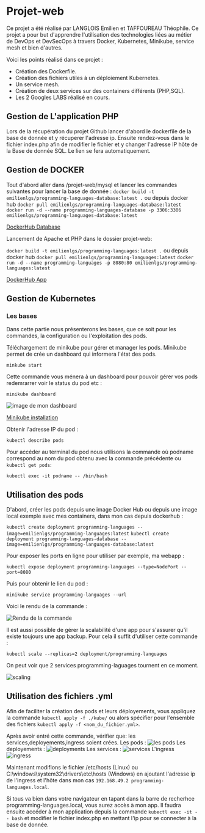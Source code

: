 # Projet-web

Ce projet a été réalisé par LANGLOIS Emilien et TAFFOUREAU Théophile. Ce projet a pour but d'apprendre l'utilisation des technologies liées au métier de DevOps et DevSecOps à travers Docker, Kubernetes, Minikube, service mesh et bien d'autres.

Voici les points réalisé dans ce projet :

* Création des Dockerfile.
* Création des fichiers utiles à un déploiement Kubernetes.
* Un service mesh.
* Création de deux services sur des containers différents (PHP,SQL).
* Les 2 Googles LABS réalisé en cours.

## Gestion de L'application PHP

Lors de la récupération du projet Github lancer d'abord le dockerfile de la base de donnée et y récuperer l'adresse ip. Ensuite rendez-vous dans le fichier index.php afin de modifier le fichier et y changer l'adresse IP hôte de la Base de donnée SQL. Le lien se fera automatiquement.

## Gestion de DOCKER

Tout d'abord aller dans /projet-web/mysql et lancer les commandes suivantes pour lancer la base de donnée :
```docker build -t emilienlgs/programming-languages-database:latest .``` ou depuis docker hub ```docker pull emilienlgs/programming-languages-database:latest```
```docker run -d --name programming-languages-database -p 3306:3306 emilienlgs/programming-languages-database:latest```

[DockerHub Database](https://hub.docker.com/repository/docker/emilienlgs/programming-languages-database/general)

Lancement de Apache et PHP dans le dossier projet-web:

```docker build -t emilienlgs/programming-languages:latest .``` ou depuis docker hub ```docker pull emilienlgs/programming-languages:latest```
```docker run -d --name programming-languages -p 8080:80 emilienlgs/programming-languages:latest```

[DockerHub App](https://hub.docker.com/repository/docker/emilienlgs/programming-languages/general)

## Gestion de Kubernetes

### Les bases

Dans cette partie nous présenterons les bases, que ce soit pour les commandes, la configuration ou l'exploitation des pods.

Téléchargement de minikube pour gérer et manager les pods. Minikube permet de crée un dashboard qui informera l'état des pods.

```minkube start```

Cette commande vous ménera à un dashboard pour pouvoir gérer vos pods redemrarrer voir le status du pod etc :

```minikube dashboard```

![image de mon dashboard](image-rendu/image.png)


[Minikube installation](https://minikube.sigs.k8s.io/docs/start/)

Obtenir l'adresse IP du pod :

```kubectl describe pods```

Pour accéder au terminal du pod nous utilisons la commande où podname correspond au nom du pod obtenu avec la commande précédente ou ```kubectl get pods```:

```kubectl exec -it podname -- /bin/bash```

## Utilisation des pods

D'abord, créer les pods depuis une image Docker Hub ou depuis une image local exemple avec mes containers, dans mon cas depuis dockerhub :

```kubectl create deployment programming-languages --image=emilienlgs/programming-languages:latest```
```kubectl create deployment programming-languages-database --image=emilienlgs/programming-languages-database:latest```


Pour exposer les ports en ligne pour utiliser par exemple, ma webapp :

```kubectl expose deployment programming-languages --type=NodePort --port=8080```

Puis pour obtenir le lien du pod :

```minikube service programming-languages --url```

Voici le rendu de la commande :

![Rendu de la commande](image-rendu/image-1.png)

Il est aussi possible de gérer la scalabilité d'une app pour s'assurer qu'il existe toujours une app backup. Pour cela il suffit d'utiliser cette commande :

```kubectl scale --replicas=2 deployment/programming-languages```

On peut voir que 2 services programming-laguages tournent en ce moment.

![scaling](image-rendu/image-2.png)

## Utilisation des fichiers .yml

Afin de faciliter la création des pods et leurs déployements, vous appliquez la commande ```kubectl apply -f ./kube/``` ou alors spécifier pour l'ensemble des fichiers ```kubectl apply -f <nom_du_fichier.yml>```.

Après avoir entré cette commande, vérifier que: les services,deployements,ingress soient crées.
Les pods :
![les pods](image-readme/pod.png)
Les deployements :
![deployments](image-readme/deployments.png)
Les services :
![services](image-readme/services.png)
L'ingress
![ingress](image-readme/ingress.png)

Maintenant modifions le fichier /etc/hosts (Linux) ou C:\windows\system32\drivers\etc\hosts (Windows) en ajoutant l'adresse ip de l'ingress et l'hôte dans mon cas ```192.168.49.2 programming-languages.local```.

Si tous va bien dans votre navigateur en tapant dans la barre de recherhce programming-languages.local, vous aurez accès à mon app. Il faudra ensuite accéder à mon application depuis la commande ```kubectl exec -it -- bash``` et modifier le fichier index.php en mettant l'ip pour se connecter à la base de donnée.
